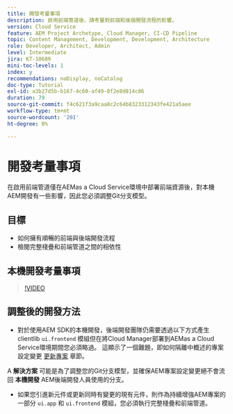 ```yaml
---
title: 開發考量事項
description: 啟用前端管道後，請考量對前端和後端開發流程的影響。
version: Cloud Service
feature: AEM Project Archetype, Cloud Manager, CI-CD Pipeline
topic: Content Management, Development, Development, Architecture
role: Developer, Architect, Admin
level: Intermediate
jira: KT-10689
mini-toc-levels: 1
index: y
recommendations: noDisplay, noCatalog
doc-type: Tutorial
exl-id: a3b27d5b-b167-4c60-af49-8f2e8d814c86
duration: 79
source-git-commit: f4c621f3a9caa8c2c64b8323312343fe421a5aee
workflow-type: tm+mt
source-wordcount: '201'
ht-degree: 0%

---
```


# 開發考量事項

在啟用前端管道僅在AEMas a Cloud Service環境中部署前端資源後，對本機AEM開發有一些影響，因此您必須調整Git分支模型。

## 目標

* 如何擁有順暢的前端與後端開發流程
* 檢閱完整棧疊和前端管道之間的相依性


## 本機開發考量事項

>[!VIDEO](https://video.tv.adobe.com/v/3409421?quality=12&learn=on)


## 調整後的開發方法

* 對於使用AEM SDK的本機開發，後端開發團隊仍需要透過以下方式產生clientlib `ui.frontend` 模組但在將Cloud Manager部署到AEMas a Cloud Service環境期間您必須略過。 這顯示了一個難題，即如何隔離中概述的專案設定變更 [更新專案](update-project.md) 章節。

A __解決方案__ 可能是為了調整您的Git分支模型，並確保AEM專案設定變更絕不會流回 __本機開發__ AEM後端開發人員使用的分支。


* 如果您引進新元件或更新同時有變更的現有元件，則作為持續增強AEM專案的一部分 `ui.app` 和 `ui.frontend` 模組，您必須執行完整棧疊和前端管道。
